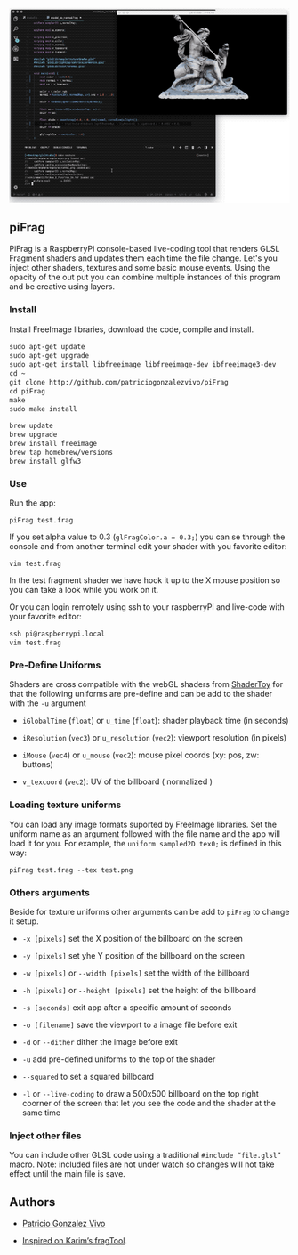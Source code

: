 ![00](images/00.gif)

## piFrag

PiFrag is a RaspberryPi console-based live-coding tool that renders GLSL Fragment shaders and updates them each time the file change. Let's you inject other shaders, textures and some basic mouse events. Using the opacity of the out put you can combine multiple instances of this program and be creative using layers.

### Install

Install FreeImage libraries, download the code, compile and install.

```
sudo apt-get update
sudo apt-get upgrade
sudo apt-get install libfreeimage libfreeimage-dev ibfreeimage3-dev
cd ~ 
git clone http://github.com/patriciogonzalezvivo/piFrag
cd piFrag
make
sudo make install
```

```
brew update
brew upgrade
brew install freeimage 
brew tap homebrew/versions
brew install glfw3
```

### Use

Run the app:

```
piFrag test.frag
```

If you set alpha value to 0.3 (```glFragColor.a = 0.3;```) you can se through the console and from another terminal edit your shader with you favorite editor:

```
vim test.frag
```

In the test fragment shader we have hook it up to the X mouse position so you can take a look while you work on it.

Or you can login remotely using ssh to your raspberryPi and live-code with your favorite editor:

```
ssh pi@raspberrypi.local
vim test.frag
```

### Pre-Define Uniforms

Shaders are cross compatible with the webGL shaders from [ShaderToy](http://www.shadertoy.com) for that the following uniforms are pre-define and can be add to the shader with the ```-u``` argument

* ```iGlobalTime``` (```float```) or ```u_time``` (```float```): shader playback time (in seconds)

* ```iResolution``` (```vec3```) or ```u_resolution``` (```vec2```): viewport resolution (in pixels)

* ```iMouse``` (```vec4```) or ```u_mouse``` (```vec2```): mouse pixel coords (xy: pos, zw: buttons)

* ```v_texcoord``` (```vec2```): UV of the billboard ( normalized )

### Loading texture uniforms

You can load any image formats suported by FreeImage libraries. Set the uniform name as an argument followed with the file name and the app will load it for you. For example, the ```uniform sampled2D tex0;``` is defined in this way:

```
piFrag test.frag --tex test.png
```

### Others arguments

Beside for texture uniforms other arguments can be add to ```piFrag``` to change it setup.

* ```-x [pixels]``` set the X position of the billboard on the screen

* ```-y [pixels]``` set yhe Y position of the billboard on the screen

* ```-w [pixels]``` or ```--width [pixels]```  set the width of the billboard

* ```-h [pixels]``` or ```--height [pixels]``` set the height of the billboard

* ```-s [seconds]``` exit app after a specific amount of seconds

* ```-o [filename]``` save the viewport to a image file before exit

* ```-d``` or ```--dither``` dither the image before exit

* ```-u``` add pre-defined uniforms to the top of the shader

* ```--squared``` to set a squared billboard

* ```-l``` or ```--live-coding``` to draw a 500x500 billboard on the top right coorner of the screen that let you see the code and the shader at the same time

### Inject other files

You can include other GLSL code using a traditional ```#include “file.glsl”``` macro. Note: included files are not under watch so changes will not take effect until the main file is save.

## Authors

* [Patricio Gonzalez Vivo](http://patriciogonzalezvivo.com/)

* [Inspired on Karim’s fragTool](https://github.com/karimnaaji/fragtool). 



